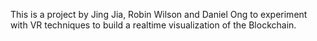 This is a project by Jing Jia, Robin Wilson and Daniel Ong to experiment with VR techniques to build a realtime visualization of the Blockchain. 